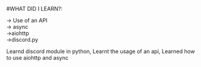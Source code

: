 #WHAT DID I LEARN?:

-> Use of an API <br/>
-> async <br/>
->aiohttp <br/>
->discord.py <br/>

Learnd discord module in python, Learnt the usage of an api, Learned how to use aiohttp and async
